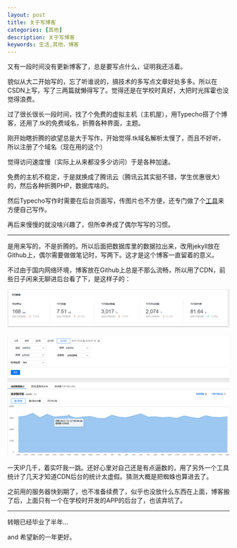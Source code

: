 ```yaml
---
layout: post
title: 关于写博客
categories: [其他]
description: 关于写博客
keywords: 生活,其他，博客
---
```


又有一段时间没有更新博客了，总是要写点什么，证明我还活着。

貌似从大二开始写的，忘了听谁说的，搞技术的多写点文章好处多多。所以在CSDN上写，写了三两篇就懒得写了。觉得还是在学校时真好，大把时光挥霍也没觉得浪费。

过了很长很长一段时间，找了个免费的虚拟主机（主机屋），用Typecho搭了个博客，还用了.tk的免费域名，折腾各种界面，主题。

刚开始瞎折腾的欲望总是大于写作，开始觉得.tk域名解析太慢了，而且不好听，所以注册了个域名（现在用的这个）

觉得访问速度慢（实际上从来都没多少访问）于是各种加速。

免费的主机不稳定，于是就换成了腾讯云（腾讯云其实挺不错，学生优惠很大）的，然后各种折腾PHP，数据库啥的。

然后Typecho写作时需要在后台页面写，传图片也不方便，还专门做了个[工具](https://539go.com/2016/05/10/%E5%B0%9D%E8%AF%95%E6%9B%B4%E4%BC%98%E9%9B%85%E7%9A%84%E5%86%99%E4%BD%9C/)来方便自己写作。

再后来慢慢的就没啥兴趣了，但所幸养成了偶尔写写的习惯。

---

是用来写的，不是折腾的。所以后面把数据库里的数据拉出来，改用jekyll放在Github上，偶尔需要做做笔记时，写两下。这才是这个博客一直留着的意义。

不过由于国内网络环境，博客放在Github上总是不那么流畅，所以用了CDN，前些日子闲来无聊进后台看了下，是这样子的：

![cdnData](/Img/Other/otherIMG/cdnData.png)

![cdnData2](/Img/Other/otherIMG/cdnData2.png)

一天IP几千，着实吓我一跳。还好心里对自己还是有点逼数的，用了另外一个工具统计了几天才知道CDN后台的统计太虚假。猜测大概是把蜘蛛也算进去了。

之前用的服务器快到期了，也不准备续费了，似乎也没放什么东西在上面，博客搬了后，上面只有一个在学校时开发的APP的后台了，也该弃坑了。

---

转眼已经毕业了半年...

and 希望新的一年更好。